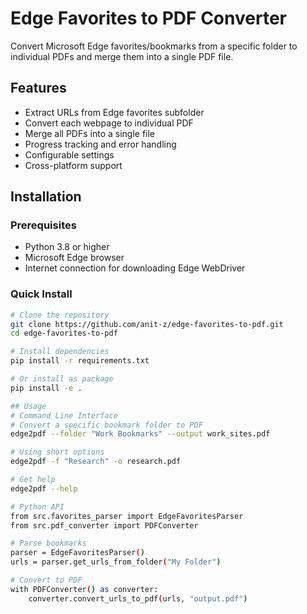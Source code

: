# Edge Favorites to PDF Converter

Convert Microsoft Edge favorites/bookmarks from a specific folder to individual PDFs and merge them into a single PDF file.

## Features

- Extract URLs from Edge favorites subfolder
- Convert each webpage to individual PDF
- Merge all PDFs into a single file
- Progress tracking and error handling
- Configurable settings
- Cross-platform support

## Installation

### Prerequisites

- Python 3.8 or higher
- Microsoft Edge browser
- Internet connection for downloading Edge WebDriver

### Quick Install

```bash
# Clone the repository
git clone https://github.com/anit-z/edge-favorites-to-pdf.git
cd edge-favorites-to-pdf

# Install dependencies
pip install -r requirements.txt

# Or install as package
pip install -e .

## Usage
# Command Line Interface
# Convert a specific bookmark folder to PDF
edge2pdf --folder "Work Bookmarks" --output work_sites.pdf

# Using short options
edge2pdf -f "Research" -o research.pdf

# Get help
edge2pdf --help

# Python API
from src.favorites_parser import EdgeFavoritesParser
from src.pdf_converter import PDFConverter

# Parse bookmarks
parser = EdgeFavoritesParser()
urls = parser.get_urls_from_folder("My Folder")

# Convert to PDF
with PDFConverter() as converter:
    converter.convert_urls_to_pdf(urls, "output.pdf")